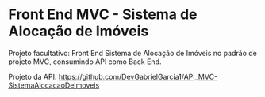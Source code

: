 # Front End MVC - Sistema de Alocação de Imóveis
Projeto facultativo: Front End Sistema de Alocação de Imóveis no padrão de projeto MVC, consumindo API como Back End.

Projeto da API: https://github.com/DevGabrielGarcia1/API_MVC-SistemaAlocacaoDeImoveis
